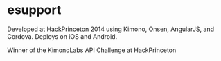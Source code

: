 
esupport
========

Developed at HackPrinceton 2014 using Kimono, Onsen, AngularJS, and Cordova. Deploys on iOS and Android. 

Winner of the KimonoLabs API Challenge at HackPrinceton
